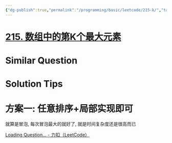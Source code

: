 ```yaml
---
{"dg-publish":true,"permalink":"/programming/basic/leetcode/215-k/","tags":["leetcode"]}
---
```



# [215. 数组中的第K个最大元素](https://leetcode.cn/problems/kth-largest-element-in-an-array/)

# Similar Question

# Solution Tips

# 方案一:  任意排序+局部实现即可

就算是冒泡, 每次冒泡最大的就好了, 就是时间复杂度还是很高而已

[Loading Question... - 力扣（LeetCode）](https://leetcode.cn/problems/kth-largest-element-in-an-array/solution/xie-gei-qian-duan-tong-xue-de-ti-jie-yi-kt5p2/)
